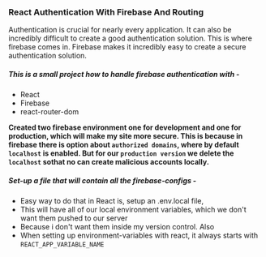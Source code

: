 ### React Authentication With Firebase And Routing
Authentication is crucial for nearly every application. It can also be incredibly difficult to create a good authentication solution. This is where firebase comes in. Firebase makes it incredibly easy to create a secure authentication solution.

##### This is a small project how to handle firebase authentication with -
- React
- Firebase
- react-router-dom

**Created two firebase environment one for development and one for production, which will make my site more secure. This is because in firebase there is option about `authorized domains`, where by default `localhost` is enabled. But for our `production version` we delete the `localhost` sothat no can create malicious accounts locally.**

##### Set-up a file that will contain all the firebase-configs -
- Easy way to do that in React is, setup an .env.local file,
- This will have all of our local environment variables, which we don't want them pushed to our server
- Because i don't want them inside my version control. Also
- When setting up environment-variables with react, it always starts with `REACT_APP_VARIABLE_NAME`